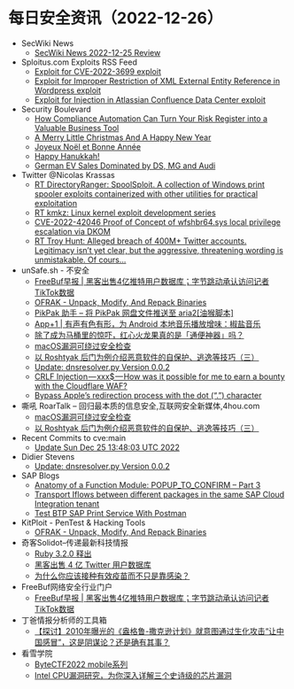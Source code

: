 # 每日安全资讯（2022-12-26）

- SecWiki News
  - [SecWiki News 2022-12-25 Review](http://www.sec-wiki.com/?2022-12-25)
- Sploitus.com Exploits RSS Feed
  - [Exploit for CVE-2022-3699 exploit](https://sploitus.com/exploit?id=7A57B22A-95E8-5DFC-87F0-D1E4222EB8C1&utm_source=rss&utm_medium=rss)
  - [Exploit for Improper Restriction of XML External Entity Reference in Wordpress exploit](https://sploitus.com/exploit?id=6AA91D2F-E507-52DE-8E70-829CB03AC0FE&utm_source=rss&utm_medium=rss)
  - [Exploit for Injection in Atlassian Confluence Data Center exploit](https://sploitus.com/exploit?id=7C531491-7EB6-51AA-9072-F345BDB61AFD&utm_source=rss&utm_medium=rss)
- Security Boulevard
  - [How Compliance Automation Can Turn Your Risk Register into a Valuable Business Tool](https://securityboulevard.com/2022/12/how-compliance-automation-can-turn-your-risk-register-into-a-valuable-business-tool/)
  - [A Merry Little Christmas And A Happy New Year](https://securityboulevard.com/2022/12/a-merry-little-christmas-and-a-happy-new-year/)
  - [Joyeux Noël et Bonne Année](https://securityboulevard.com/2022/12/joyeux-noel-et-bonne-annee-2/)
  - [Happy Hanukkah!](https://securityboulevard.com/2022/12/happy-hanukkah-2/)
  - [German EV Sales Dominated by DS, MG and Audi](https://securityboulevard.com/2022/12/german-ev-sales-dominated-by-ds-mg-and-audi/)
- Twitter @Nicolas Krassas
  - [RT DirectoryRanger: SpoolSploit. A collection of Windows print spooler exploits containerized with other utilities for practical exploitation](https://twitter.com/DirectoryRanger/status/1606945440930357252)
  - [RT kmkz: Linux kernel exploit development series](https://twitter.com/kmkz_security/status/1606921913816809472)
  - [CVE-2022-42046 Proof of Concept of wfshbr64.sys local privilege escalation via DKOM](https://twitter.com/Dinosn/status/1606883825287585792)
  - [RT Troy Hunt: Alleged breach of 400M+ Twitter accounts. Legitimacy isn’t yet clear, but the aggressive, threatening wording is unmistakable. Of cours...](https://twitter.com/troyhunt/status/1606854351078973442)
- unSafe.sh - 不安全
  - [FreeBuf早报 | 黑客出售4亿推特用户数据库；字节跳动承认访问记者TikTok数据](https://buaq.net/go-141385.html)
  - [OFRAK - Unpack, Modify, And Repack Binaries](https://buaq.net/go-141346.html)
  - [PikPak 助手 – 将 PikPak 网盘文件推送至 aria2[油猴脚本]](https://buaq.net/go-141343.html)
  - [App+1 | 有声有色有形，为 Android 本地音乐播放增味：椒盐音乐](https://buaq.net/go-141342.html)
  - [除了成为马桶里的惊吓，红心火龙果真的是「通便神器」吗？](https://buaq.net/go-141334.html)
  - [macOS漏洞可绕过安全检查](https://buaq.net/go-141328.html)
  - [以 Roshtyak 后门为例介绍恶意软件的自保护、逃逸等技巧（三）](https://buaq.net/go-141329.html)
  - [Update: dnsresolver.py Version 0.0.2](https://buaq.net/go-141304.html)
  - [CRLF Injection — xxx$ — How was it possible for me to earn a bounty with the Cloudflare WAF?](https://buaq.net/go-141294.html)
  - [Bypass Apple’s redirection process with the dot (“.”) character](https://buaq.net/go-141295.html)
- 嘶吼 RoarTalk – 回归最本质的信息安全,互联网安全新媒体,4hou.com
  - [macOS漏洞可绕过安全检查](https://www.4hou.com/posts/JXoK)
  - [以 Roshtyak 后门为例介绍恶意软件的自保护、逃逸等技巧（三）](https://www.4hou.com/posts/nJ9Y)
- Recent Commits to cve:main
  - [Update Sun Dec 25 13:48:03 UTC 2022](https://github.com/trickest/cve/commit/718414aae820b38c86577227f27f1b1b29acbee1)
- Didier Stevens
  - [Update: dnsresolver.py Version 0.0.2](https://blog.didierstevens.com/2022/12/25/update-dnsresolver-py-version-0-0-2/)
- SAP Blogs
  - [Anatomy of a Function Module: POPUP_TO_CONFIRM – Part 3](https://blogs.sap.com/2022/12/25/anatomy-of-a-function-module-popup_to_confirm-part-3/)
  - [Transport Iflows between different packages in the same SAP Cloud Integration tenant](https://blogs.sap.com/2022/12/25/transport-iflows-between-different-packages-in-the-same-sap-cloud-integration-tenant/)
  - [Test BTP SAP Print Service With Postman](https://blogs.sap.com/2022/12/25/test-btp-sap-print-service-with-postman/)
- KitPloit - PenTest & Hacking Tools
  - [OFRAK - Unpack, Modify, And Repack Binaries](http://www.kitploit.com/2022/12/ofrak-unpack-modify-and-repack-binaries.html)
- 奇客Solidot–传递最新科技情报
  - [Ruby 3.2.0 释出](https://www.solidot.org/story?sid=73754)
  - [黑客出售 4 亿 Twitter 用户数据库](https://www.solidot.org/story?sid=73753)
  - [为什么你应该接种有效疫苗而不只是靠感染？](https://www.solidot.org/story?sid=73752)
- FreeBuf网络安全行业门户
  - [FreeBuf早报 | 黑客出售4亿推特用户数据库；字节跳动承认访问记者TikTok数据](https://www.freebuf.com/articles/353500.html)
- 丁爸情报分析师的工具箱
  - [【探讨】2010年曝光的《盎格鲁-撒克逊计划》就意图通过生化攻击“让中国感冒”，这是阴谋论？还是确有其事？](https://mp.weixin.qq.com/s?__biz=MzI2MTE0NTE3Mw==&mid=2651134092&idx=1&sn=90416f289f7d3e8d7b1971da99a59220&chksm=f1af6fb6c6d8e6a08baa1aa8d94c433a581c1974353a630e652126c3ba77a2d394ce9a134f23&scene=58&subscene=0#rd)
- 看雪学院
  - [ByteCTF2022 mobile系列](https://mp.weixin.qq.com/s?__biz=MjM5NTc2MDYxMw==&mid=2458489310&idx=1&sn=8d6987a202a5ea5f5f78961121bcfdde&chksm=b18ea15486f9284246383d0ab5a56f3ad8a845f04cc56656c1a069fb99eef1f00732a04c025f&scene=58&subscene=0#rd)
  - [Intel CPU漏洞研究，为你深入详解三个史诗级的芯片漏洞](https://mp.weixin.qq.com/s?__biz=MjM5NTc2MDYxMw==&mid=2458489310&idx=2&sn=65be16f07e07cab5d29111dbd406d3ec&chksm=b18ea15486f928428114713f06dc4016836f052e13c456507ecca59f74de756e19f7aa224f80&scene=58&subscene=0#rd)
